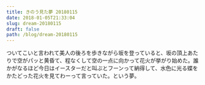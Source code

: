 ```yaml
---
title: きのう見た夢 20180115
date: 2018-01-05T21:33:04
slug: dream-20180115
draft: false
path: /blog/dream-20180115
---
```


ついてこいと言われて美人の後ろを歩きながら坂を登っていると、坂の頂上あたりで空がパッと黄昏て、程なくして空の一点に向かって花火が挙がり始めた。誰かがなるほど今日はイースターだと叫ぶとフーンって納得して、水色に光る蝶をかたどった花火を見てわーって言っていた。という夢。
